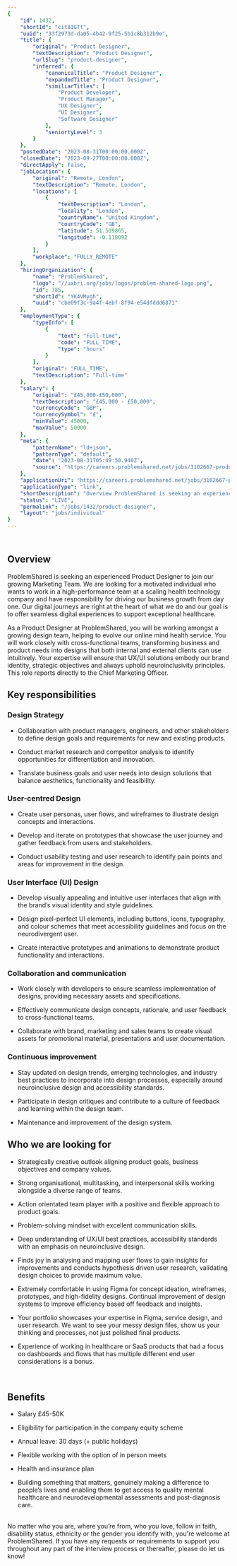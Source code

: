 ```yaml
---
{
	"id": 1432,
	"shortId": "cit8IGTt",
	"uuid": "33f2973d-da05-4b42-9f25-5b1c8b312b9e",
	"title": {
		"original": "Product Designer",
		"textDescription": "Product Designer",
		"urlSlug": "product-designer",
		"inferred": {
			"canonicalTitle": "Product Designer",
			"expandedTitle": "Product Designer",
			"similiarTitles": [
				"Product Developer",
				"Product Manager",
				"UX Designer",
				"UI Designer",
				"Software Designer"
			],
			"seniortyLevel": 3
		}
	},
	"postedDate": "2023-08-31T00:00:00.000Z",
	"closedDate": "2023-09-27T00:00:00.000Z",
	"directApply": false,
	"jobLocation": {
		"original": "Remote, London",
		"textDescription": "Remote, London",
		"locations": [
			{
				"textDescription": "London",
				"locality": "London",
				"countryName": "United Kingdom",
				"countryCode": "GB",
				"latitude": 51.509865,
				"longitude": -0.118092
			}
		],
		"workplace": "FULLY_REMOTE"
	},
	"hiringOrganization": {
		"name": "ProblemShared",
		"logo": "//uxbri.org/jobs/logos/problem-shared-logo.png",
		"id": 785,
		"shortId": "YK4VMygh",
		"uuid": "cbe09f3c-9a4f-4ebf-8f94-e54dfddd6871"
	},
	"employmentType": {
		"typeInfo": [
			{
				"text": "Full-time",
				"code": "FULL_TIME",
				"type": "hours"
			}
		],
		"original": "FULL_TIME",
		"textDescription": "Full-time"
	},
	"salary": {
		"original": "£45,000-£50,000",
		"textDescription": "£45,000 - £50,000",
		"currencyCode": "GBP",
		"currencySymbol": "£",
		"minValue": 45000,
		"maxValue": 50000
	},
	"meta": {
		"patternName": "ld+json",
		"patternType": "default",
		"date": "2023-08-31T05:49:50.940Z",
		"source": "https://careers.problemshared.net/jobs/3102667-product-designer?ittk=1VUN54LXP6"
	},
	"applicationUri": "https://careers.problemshared.net/jobs/3102667-product-designer?ittk=1VUN54LXP6",
	"applicationType": "link",
	"shortDescription": "Overview ProblemShared is seeking an experienced Product Designer to join our growing Marketing Team. We are looking for a motivated individual who wants to work in a high-performance- team at a",
	"status": "LIVE",
	"permalink": "/jobs/1432/product-designer",
	"layout": "jobs/individual"
}
---
```

<h2><strong><br></strong>Overview</h2><p>ProblemShared is seeking an experienced Product Designer to join our growing Marketing Team. We are looking for a motivated individual who wants to work in a high-performance team at a scaling health technology company and have responsibility for driving our business growth from day one. Our digital journeys are right at the heart of what we do and our goal is to offer seamless digital experiences to support exceptional healthcare.</p><p>As a Product Designer at ProblemShared, you will be working amongst a growing design team, helping to evolve our online mind health service. You will work closely with cross-functional teams, transforming business and product needs into designs that both internal and external clients can use intuitively. Your expertise will ensure that UX/UI solutions embody our brand identity, strategic objectives and always uphold neuroinclusivity principles. This role reports directly to the Chief Marketing Officer.</p><h2>Key responsibilities</h2><h3>Design Strategy</h3><ul><li><p>Collaboration with product managers, engineers, and other stakeholders to define design goals and requirements for new and existing products.</p></li><li><p>Conduct market research and competitor analysis to identify opportunities for differentiation and innovation.</p></li><li><p>Translate business goals and user needs into design solutions that balance aesthetics, functionality and feasibility.</p></li></ul><h3><strong>User-</strong>centred Design</h3><ul><li><p>Create user personas, user flows, and wireframes to illustrate design concepts and interactions.</p></li><li><p>Develop and iterate on prototypes that showcase the user journey and gather feedback from users and stakeholders.</p></li><li><p>Conduct usability testing and user research to identify pain points and areas for improvement in the design.</p></li></ul><h3>User Interface (UI) Design</h3><ul><li><p>Develop visually appealing and intuitive user interfaces that align with the brand’s visual identity and style guidelines.</p></li><li><p>Design pixel-perfect UI elements, including buttons, icons, typography, and colour schemes that meet accessibility guidelines and focus on the neurodivergent user.</p></li><li><p>Create interactive prototypes and animations to demonstrate product functionality and interactions.</p></li></ul><h3>Collaboration and communication</h3><ul><li><p>Work closely with developers to ensure seamless implementation of designs, providing necessary assets and specifications.</p></li></ul><ul><li><p>Effectively communicate design concepts, rationale, and user feedback to cross-functional teams.</p></li><li><p>Collaborate with brand, marketing and sales teams to create visual assets for promotional material, presentations and user documentation.</p></li></ul><h3>Continuous improvement</h3><ul><li><p>Stay updated on design trends, emerging technologies, and industry best practices to incorporate into design processes, especially around neuroinclusive design and accessibility standards.</p></li><li><p>Participate in design critiques and contribute to a culture of feedback and learning within the design team.</p></li></ul><ul><li><p>Maintenance and improvement of the design system.</p></li></ul><h2>Who we are looking for</h2><ul><li><p>Strategically creative outlook aligning product goals, business objectives and company values.</p></li></ul><ul><li><p>Strong organisational, multitasking, and interpersonal skills working alongside a diverse range of teams.</p></li><li><p>Action orientated team player with a positive and flexible approach to product goals.</p></li><li><p>Problem-solving mindset with excellent communication skills.</p></li><li><p>Deep understanding of UX/UI best practices, accessibility standards with an emphasis on neuroinclusive design.</p></li><li><p>Finds joy in analysing and mapping user flows to gain insights for improvements and conducts hypothesis driven user research, validating design choices to provide maximum value.</p></li></ul><ul><li><p>Extremely comfortable in using Figma for concept ideation, wireframes, prototypes, and high-fidelity designs. Continual improvement of design systems to improve efficiency based off feedback and insights.</p></li><li><p>Your portfolio showcases your expertise in Figma, service design, and user research. We want to see your messy design files, show us your thinking and processes, not just polished final products.</p></li><li><p>Experience of working in healthcare or SaaS products that had a focus on dashboards and flows that has multiple different end user considerations is a bonus.</p></li></ul><p>&nbsp;</p><h2>Benefits</h2><ul><li><p>Salary £45-50K</p></li><li><p>Eligibility for participation in the company equity scheme</p></li><li><p>Annual leave: 30 days (+ public holidays)</p></li><li><p>Flexible working with the option of in person meets</p></li><li><p>Health and insurance plan</p></li></ul><ul><li><p>Building something that matters, genuinely making a difference to people’s lives and enabling them to get access to quality mental healthcare and neurodevelopmental assessments and post-diagnosis care.</p></li></ul><p><br>No matter who you are, where you’re from, who you love, follow in faith, disability status, ethnicity or the gender you identify with, you're welcome at ProblemShared. If you have any requests or requirements to support you throughout any part of the interview process or thereafter, please do let us know!</p>

